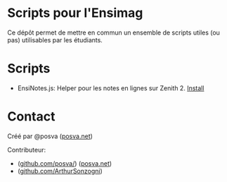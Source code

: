 Scripts pour l'Ensimag
===

Ce dépôt permet de mettre en commun un ensemble de scripts utiles (ou pas) utilisables par les étudiants.

# Scripts

* EnsiNotes.js: Helper pour les notes en lignes sur Zenith 2. [Install](https://openuserjs.org/scripts/posva/imag/EnsiNotes)

# Contact

Créé par @posva ([posva.net](http://posva.net))

Contributeur:

* ([github.com/posva/](@posva)) ([posva.net](http://posva.net))
* ([github.com/ArthurSonzogni](@ArthurSonzogni))


